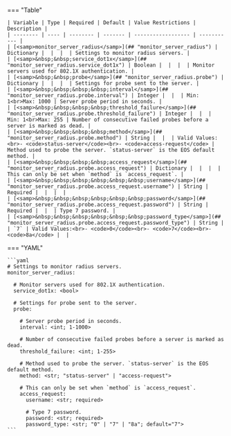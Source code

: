 <!--
  ~ Copyright (c) 2024 Arista Networks, Inc.
  ~ Use of this source code is governed by the Apache License 2.0
  ~ that can be found in the LICENSE file.
  -->
=== "Table"

    | Variable | Type | Required | Default | Value Restrictions | Description |
    | -------- | ---- | -------- | ------- | ------------------ | ----------- |
    | [<samp>monitor_server_radius</samp>](## "monitor_server_radius") | Dictionary |  |  |  | Settings to monitor radius servers. |
    | [<samp>&nbsp;&nbsp;service_dot1x</samp>](## "monitor_server_radius.service_dot1x") | Boolean |  |  |  | Monitor servers used for 802.1X authentication. |
    | [<samp>&nbsp;&nbsp;probe</samp>](## "monitor_server_radius.probe") | Dictionary |  |  |  | Settings for probe sent to the server. |
    | [<samp>&nbsp;&nbsp;&nbsp;&nbsp;interval</samp>](## "monitor_server_radius.probe.interval") | Integer |  |  | Min: 1<br>Max: 1000 | Server probe period in seconds. |
    | [<samp>&nbsp;&nbsp;&nbsp;&nbsp;threshold_failure</samp>](## "monitor_server_radius.probe.threshold_failure") | Integer |  |  | Min: 1<br>Max: 255 | Number of consecutive failed probes before a server is marked as dead. |
    | [<samp>&nbsp;&nbsp;&nbsp;&nbsp;method</samp>](## "monitor_server_radius.probe.method") | String |  |  | Valid Values:<br>- <code>status-server</code><br>- <code>access-request</code> | Method used to probe the server. `status-server` is the EOS default method. |
    | [<samp>&nbsp;&nbsp;&nbsp;&nbsp;access_request</samp>](## "monitor_server_radius.probe.access_request") | Dictionary |  |  |  | This can only be set when `method` is `access_request`. |
    | [<samp>&nbsp;&nbsp;&nbsp;&nbsp;&nbsp;&nbsp;username</samp>](## "monitor_server_radius.probe.access_request.username") | String | Required |  |  |  |
    | [<samp>&nbsp;&nbsp;&nbsp;&nbsp;&nbsp;&nbsp;password</samp>](## "monitor_server_radius.probe.access_request.password") | String | Required |  |  | Type 7 password. |
    | [<samp>&nbsp;&nbsp;&nbsp;&nbsp;&nbsp;&nbsp;password_type</samp>](## "monitor_server_radius.probe.access_request.password_type") | String |  | `7` | Valid Values:<br>- <code>0</code><br>- <code>7</code><br>- <code>8a</code> |  |

=== "YAML"

    ```yaml
    # Settings to monitor radius servers.
    monitor_server_radius:

      # Monitor servers used for 802.1X authentication.
      service_dot1x: <bool>

      # Settings for probe sent to the server.
      probe:

        # Server probe period in seconds.
        interval: <int; 1-1000>

        # Number of consecutive failed probes before a server is marked as dead.
        threshold_failure: <int; 1-255>

        # Method used to probe the server. `status-server` is the EOS default method.
        method: <str; "status-server" | "access-request">

        # This can only be set when `method` is `access_request`.
        access_request:
          username: <str; required>

          # Type 7 password.
          password: <str; required>
          password_type: <str; "0" | "7" | "8a"; default="7">
    ```
